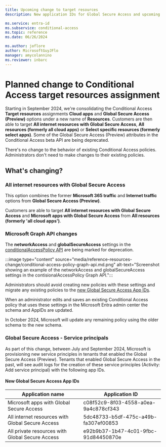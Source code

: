 ```yaml
---
title: Upcoming change to target resources
description: New application IDs for Global Secure Access and upcoming changes to the conditionalAccessPolicy API.

ms.service: entra-id
ms.subservice: conditional-access
ms.topic: reference
ms.date: 06/26/2024

ms.author: joflore
author: MicrosoftGuyJFlo
manager: amycolannino
ms.reviewer: inbarc
---
```

# Planned change to Conditional Access target resources assignment

Starting in September 2024, we're consolidating the Conditional Access **Target resources** assignments **Cloud apps** and **Global Secure Access (Preview)** options under a new name of **Resources**. Customers are then able to target **All internet resources with Global Secure Access**, **All resources (formerly all cloud apps)** or **Select specific resources (formerly select apps)**. Some of the Global Secure Access (Preview) attributes in the Conditional Access beta API are being deprecated. 

There's no change to the behavior of existing Conditional Access policies. Administrators don't need to make changes to their existing policies.

## What's changing?

### All internet resources with Global Secure Access

This option combines the former **Microsoft 365 traffic** and **Internet traffic** options from **Global Secure Access (Preview)**. 

Customers are able to target **All internet resources with Global Secure Access** and **Microsoft apps with Global Secure Access** from **All resources (formerly 'all cloud apps')**.

### Microsoft Graph API changes

The **networkAccess** and **globalSecureAccess** settings in the [conditionalAccessPolicy API](/graph/api/conditionalaccessroot-post-policies) are being marked for deprecation. 

:::image type="content" source="media/reference-resources-change/conditional-access-policy-graph-api.md.png" alt-text="Screenshot showing an example of the networkAccess and globalSecureAccess settings in the contisionalAccessPolicy Graph API.":::

Administrators should avoid creating new policies with these settings and migrate any existing policies to the [new Global Secure Access App IDs](#new-global-secure-access-app-ids).

When an administrator edits and saves an existing Conditional Access policy that uses these settings in the Microsoft Entra admin center the schema and AppIDs are updated.

In October 2024, Microsoft will update any remaining policy using the older schema to the new schema.  

### Global Secure Access - Service principals

As part of this change, between July and September 2024, Microsoft is provisioning new service principles in tenants that enabled the Global Secure Access (Preview). Tenants that enabled Global Secure Access in the past, will see audit logs for the creation of these service principles (Activity: Add service principal) with the following app IDs. 

#### New Global Secure Access App IDs

| Application name | Application ID |
| --- | --- |
| Microsoft apps with Global Secure Access | c08f52c9-8f03-4558-a0ea-9a4c878cf343 |
| All internet resources with Global Secure Access | 5dc48733-b5df-475c-a49b-fa307ef00853 |
| All private resources with Global Secure Access | e92b9b37-1b47-4c01-9fbc-91d84450870e |
